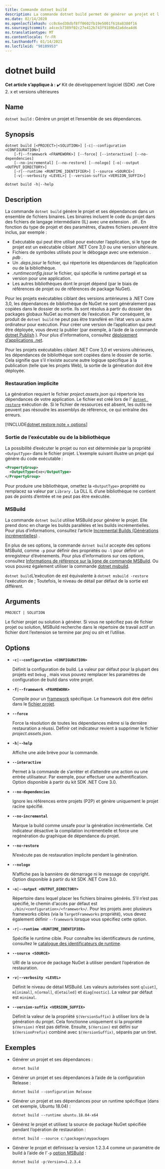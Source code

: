 ```yaml
---
title: Commande dotnet build
description: La commande dotnet build permet de générer un projet et l’ensemble de ses dépendances.
ms.date: 02/14/2020
ms.openlocfilehash: cc8c6ed30dbf8ff0602fb19e5001f618a8380f16
ms.sourcegitcommit: a4cecb7389f02c27e412b743f9189bd2a6dea4d6
ms.translationtype: MT
ms.contentlocale: fr-FR
ms.lasthandoff: 01/14/2021
ms.locfileid: "98189953"
---
```

# <a name="dotnet-build"></a>dotnet build

**Cet article s’applique à :** ✔️ Kit de développement logiciel (SDK) .net Core 2. x et versions ultérieures

## <a name="name"></a>Name

`dotnet build` : Génère un projet et l’ensemble de ses dépendances.

## <a name="synopsis"></a>Synopsis

```dotnetcli
dotnet build [<PROJECT>|<SOLUTION>] [-c|--configuration <CONFIGURATION>]
    [-f|--framework <FRAMEWORK>] [--force] [--interactive] [--no-dependencies]
    [--no-incremental] [--no-restore] [--nologo] [-o|--output <OUTPUT_DIRECTORY>]
    [-r|--runtime <RUNTIME_IDENTIFIER>] [--source <SOURCE>]
    [-v|--verbosity <LEVEL>] [--version-suffix <VERSION_SUFFIX>]

dotnet build -h|--help
```

## <a name="description"></a>Description

La commande `dotnet build` génère le projet et ses dépendances dans un ensemble de fichiers binaires. Les binaires incluent le code du projet dans des fichiers de langage intermédiaire (IL) avec une extension *. dll* .  En fonction du type de projet et des paramètres, d’autres fichiers peuvent être inclus, par exemple :

- Exécutable qui peut être utilisé pour exécuter l’application, si le type de projet est un exécutable ciblant .NET Core 3,0 ou une version ultérieure.
- Fichiers de symboles utilisés pour le débogage avec une extension *. pdb* .
- Un *.deps.jssur* le fichier, qui répertorie les dépendances de l’application ou de la bibliothèque.
- *.runtimeconfig.jssur* le fichier, qui spécifie le runtime partagé et sa version pour une application.
- Les autres bibliothèques dont le projet dépend (par le biais de références de projet ou de références de package NuGet).

Pour les projets exécutables ciblant des versions antérieures à .NET Core 3,0, les dépendances de bibliothèque de NuGet ne sont généralement pas copiées dans le dossier de sortie.  Ils sont résolus à partir du dossier des packages globaux NuGet au moment de l’exécution. Par conséquent, le produit de `dotnet build` ne peut pas être transféré en l’état vers un autre ordinateur pour exécution. Pour créer une version de l’application qui peut être déployée, vous devez la publier (par exemple, à l’aide de la commande [dotnet Publish](dotnet-publish.md) ). Pour plus d’informations, consultez [déploiement d’applications .net](../deploying/index.md).

Pour les projets exécutables ciblant .NET Core 3,0 et versions ultérieures, les dépendances de bibliothèque sont copiées dans le dossier de sortie. Cela signifie que s’il n’existe aucune autre logique spécifique à la publication (telle que les projets Web), la sortie de la génération doit être déployée.

### <a name="implicit-restore"></a>Restauration implicite

La génération requiert le fichier *project.assets.json* qui répertorie les dépendances de votre application. Le fichier est créé lors de l' [`dotnet restore`](dotnet-restore.md) exécution de. Si le fichier de ressources est absent, les outils ne peuvent pas résoudre les assemblys de référence, ce qui entraîne des erreurs.

[!INCLUDE[dotnet restore note + options](~/includes/dotnet-restore-note-options.md)]

### <a name="executable-or-library-output"></a>Sortie de l’exécutable ou de la bibliothèque

La possibilité d’exécuter le projet ou non est déterminée par la propriété `<OutputType>` dans le fichier projet. L’exemple suivant illustre un projet qui génère du code exécutable :

```xml
<PropertyGroup>
  <OutputType>Exe</OutputType>
</PropertyGroup>
```

Pour produire une bibliothèque, omettez la `<OutputType>` propriété ou remplacez sa valeur par `Library` . La DLL IL d’une bibliothèque ne contient pas de points d’entrée et ne peut pas être exécutée.

### <a name="msbuild"></a>MSBuild

La commande `dotnet build` utilise MSBuild pour générer le projet. Elle prend donc en charge les builds parallèles et les builds incrémentielles. Pour plus d’informations, consultez l’article [Incremental Builds (Générations incrémentielles)](/visualstudio/msbuild/incremental-builds) .

En plus de ses options, la commande `dotnet build` accepte des options MSBuild, comme `-p` pour définir des propriétés ou `-l` pour définir un enregistreur d’événements. Pour plus d’informations sur ces options, consultez [Informations de référence sur la ligne de commande MSBuild](/visualstudio/msbuild/msbuild-command-line-reference). Ou vous pouvez également utiliser la commande [dotnet msbuild](dotnet-msbuild.md).

`dotnet build`L’exécution de est équivalente à `dotnet msbuild -restore` l’exécution de ; Toutefois, le niveau de détail par défaut de la sortie est différent.

## <a name="arguments"></a>Arguments

`PROJECT | SOLUTION`

Le fichier projet ou solution à générer. Si vous ne spécifiez pas de fichier projet ou solution, MSBuild recherche dans le répertoire de travail actif un fichier dont l’extension se termine par *proj* ou *sln* et l’utilise.

## <a name="options"></a>Options

- **`-c|--configuration <CONFIGURATION>`**

  Définit la configuration de build. La valeur par défaut pour la plupart des projets est `Debug` , mais vous pouvez remplacer les paramètres de configuration de build dans votre projet.

- **`-f|--framework <FRAMEWORK>`**

  Compile pour un [framework](../../standard/frameworks.md) spécifique. Le framework doit être défini dans le [fichier projet](../project-sdk/overview.md).

- **`--force`**

  Force la résolution de toutes les dépendances même si la dernière restauration a réussi. Définir cet indicateur revient à supprimer le fichier *project.assets.json*.

- **`-h|--help`**

  Affiche une aide brève pour la commande.

- **`--interactive`**

  Permet à la commande de s’arrêter et d’attendre une action ou une entrée utilisateur. Par exemple, pour effectuer une authentification. Option disponible à partir du kit SDK .NET Core 3.0.

- **`--no-dependencies`**

  Ignore les références entre projets (P2P) et génère uniquement le projet racine spécifié.

- **`--no-incremental`**

  Marque la build comme unsafe pour la génération incrémentielle. Cet indicateur désactive la compilation incrémentielle et force une regénération du graphique de dépendance du projet.

- **`--no-restore`**

  N’exécute pas de restauration implicite pendant la génération.

- **`--nologo`**

  N’affiche pas la bannière de démarrage ni le message de copyright. Option disponible à partir du kit SDK .NET Core 3.0.

- **`-o|--output <OUTPUT_DIRECTORY>`**

  Répertoire dans lequel placer les fichiers binaires générés. S’il n’est pas spécifié, le chemin d'accès par défaut est `./bin/<configuration>/<framework>/`.  Pour les projets avec plusieurs frameworks cibles (via la `TargetFrameworks` propriété), vous devez également définir `--framework` lorsque vous spécifiez cette option.

- **`-r|--runtime <RUNTIME_IDENTIFIER>`**

  Spécifie le runtime cible. Pour connaître les identificateurs de runtime, consultez le [catalogue des identificateurs de runtime](../rid-catalog.md).

- **`--source <SOURCE>`**

  URI de la source de package NuGet à utiliser pendant l’opération de restauration.

- **`-v|--verbosity <LEVEL>`**

  Définit le niveau de détail MSBuild. Les valeurs autorisées sont `q[uiet]`, `m[inimal]`, `n[ormal]`, `d[etailed]` et `diag[nostic]`. La valeur par défaut est `minimal`.

- **`--version-suffix <VERSION_SUFFIX>`**

  Définit la valeur de la propriété `$(VersionSuffix)` à utiliser lors de la génération du projet. Cela fonctionne uniquement si la propriété `$(Version)` n’est pas définie. Ensuite, `$(Version)` est défini sur `$(VersionPrefix)` combiné avec `$(VersionSuffix)`, séparés par un tiret.

## <a name="examples"></a>Exemples

- Générer un projet et ses dépendances :

  ```dotnetcli
  dotnet build
  ```

- Générer un projet et ses dépendances à l’aide de la configuration Release :

  ```dotnetcli
  dotnet build --configuration Release
  ```

- Générer un projet et ses dépendances pour un runtime spécifique (dans cet exemple, Ubuntu 18.04) :

  ```dotnetcli
  dotnet build --runtime ubuntu.18.04-x64
  ```

- Générez le projet et utilisez la source de package NuGet spécifiée pendant l’opération de restauration :

  ```dotnetcli
  dotnet build --source c:\packages\mypackages
  ```

- Générer le projet et définissez la version 1.2.3.4 comme un paramètre de build à l’aide de l’`-p` [option MSBuild](#msbuild) :

  ```dotnetcli
  dotnet build -p:Version=1.2.3.4
  ```
